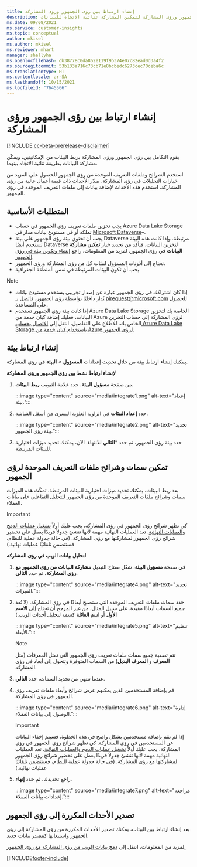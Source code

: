 ```yaml
---
title: إنشاء ارتباط بين رؤى الجمهور ورؤى المشاركة
description: أنشئ ارتباطًا نشطًا بين رؤى الجمهور ورؤى المشاركة لتمكين المشاركة ثنائية الاتجاه للبيانات.
ms.date: 09/08/2021
ms.service: customer-insights
ms.topic: conceptual
author: mkisel
ms.author: mkisel
ms.reviewer: mhart
manager: shellyha
ms.openlocfilehash: db38778c0da862e119f9b374e07c82ead0d3a4f2
ms.sourcegitcommit: 53b133a716c73cb71e8bcbedc6273cec70ceba6c
ms.translationtype: HT
ms.contentlocale: ar-SA
ms.lasthandoff: 10/15/2021
ms.locfileid: "7645566"
---
```

# <a name="create-a-link-between-audience-insights-and-engagement-insights"></a>إنشاء ارتباط بين رؤى الجمهور ورؤى المشاركة

[!INCLUDE [cc-beta-prerelease-disclaimer](includes/cc-beta-prerelease-disclaimer.md)]

يقوم التكامل بين رؤى الجمهور ورؤى المشاركة بربط البيئات من الإمكانيتين، ويمكّن مشاركة البيانات بطريقة ثنائية الاتجاه بينهما.

استخدم الشرائح وملفات التعريف الموحدة من رؤى الجمهور للحصول على المزيد من خيارات التحليلات في رؤى المشاركة. صدّر الأحداث ذات قيمة أعمال عالية من رؤى المشاركة. استخدم هذه الأحداث لإضافة بيانات إلى ملفات التعريف الموحدة في رؤى الجمهور.

## <a name="prerequisites"></a>المتطلبات الأساسية

- يجب تخزين ملفات تعريف رؤى الجمهور في حساب Azure Data Lake Storage تملكه أو في مستودع بيانات مدار في [Microsoft Dataverse](/powerapps/maker/data-platform/data-platform-intro.md)&ndash;. 
- يجب أن تحتوي بيئة رؤى الجمهور على بيئة Dataverse مرتبطة. وإذا كانت هذه البيئة تستخدم أيضًا Dataverse لتخزين البيانات، فتأكد من تحديد خيار **تمكين مشاركة البيانات** في رؤى الجمهور. لمزيد من المعلومات، راجع [إنشاء وتكوين بيئة في رؤى الجمهور](../audience-insights/create-environment.md).
- تحتاج إلى أذونات المسؤول لبيئات كل من رؤى المشاركة ورؤى الجمهور.
- يجب أن تكون البيئات المرتبطة في نفس المنطقة الجغرافية.

> [!NOTE]
> - إذا كان اشتراكك في رؤى الجمهور عبارة عن إصدار تجريبي يستخدم مستودع بيانات يُدار داخليًا بواسطة رؤى الجمهور، فاتصل بـ [pirequest@microsoft.com](mailto:pirequest@microsoft.com) للحصول على المساعدة. 
> - إذا كانت بيئة رؤى الجمهور تستخدم Azure Data Lake Storage الخاصة بك لتخزين البيانات، فعليك إضافة كيان خدمة من Azure لرؤى المشاركة إلى حساب التخزين الخاص بك. للاطلاع على التفاصيل، انتقل إلى [الاتصال بحساب Azure Data Lake Storage باستخدام كيان خدمة من Azure لرؤى الجمهور](../audience-insights/connect-service-principal.md). 


## <a name="create-an-environment-link"></a>إنشاء ارتباط بيئة

يمكنك إنشاء ارتباط بيئة من خلال تحديث إعدادات **المسؤول** > **البيئة** في رؤى المشاركة.

**لإنشاء ارتباط نشط بين رؤى الجمهور ورؤى المشاركة**

1. من صفحة **مسؤول البيئة**، حدد علامة التبويب **ربط البيئات**.

    :::image type="content" source="media/integrate1.png" alt-text="إعداد بيئة.":::

1. حدد **إعداد البيئات** في الزاوية العلوية اليسرى من أسفل الشاشة.

     :::image type="content" source="media/integrate2.png" alt-text="تحديد بيئة رؤى الجمهور.":::

1. حدد بيئة رؤى الجمهور، ثم حدد ***التالي** للانتهاء. الآن، يمكنك تحديد ميزات اختيارية للبيئات المرتبطة.
 
## <a name="enable-audience-insights-unified-profiles-attributes-and-segments"></a>تمكين سمات وشرائح ملفات التعريف الموحدة لرؤى الجمهور

بعد ربط البيئات، يمكنك تحديد ميزات اختيارية للبيئات المرتبطة. تمكّث هذه الميزات سمات وشرائح ملفات التعريف الموحدة من رؤى الجمهور للتحليل التفاعلي على بيانات العملاء.

> [!IMPORTANT]
> كي تظهر شرائح رؤى الجمهور في رؤى المشاركة، يجب عليك أولاً [تشغيل عمليات الدمج والعمليات النهائية](../audience-insights/merge-entities.md). تعد العمليات النهائية مهمة لأنها تنشئ جدولاُ فريدًا يعمل على تحضير شرائح رؤى الجمهور لمشاركتها مع رؤى المشاركة. (في حالة جدولة عملية للنظام، فستتضمن تلقائيًا عمليات نهائية.)

**لتحليل بيانات الويب في رؤى المشاركة**

1. في صفحة **مسؤول البيئة**، شغّل مفتاح التبديل **مشاركة البيانات من رؤى الجمهور مع رؤى المشاركة**، ثم حدد **التالي**.

    :::image type="content" source="media/integrate4.png" alt-text="تحديد الميزات.":::

1. حدد سمات ملفات التعريف الموحدة التي ستصبح أبعادًا في رؤى المشاركة. (لا تُعد جميع السمات أبعادًا مفيدة. على سبيل المثال، من غير المرجح أن تحتاج إلى **الاسم الأول** أو **اسم العائلة** كسمة لتحليل أحداث الويب.)

    :::image type="content" source="media/integrate5.png" alt-text="تنظيم الأبعاد.":::

   >[!NOTE]
   > تتم تصفية جميع سمات ملفات تعريف رؤى الجمهور التي تمثل المعرفات (مثل **المعرف** و **المعرف البديل**) من السمات المتوفرة وتتحول إلى أبعاد في رؤى المشاركة.

1. عندما تنتهي من تحديد السمات، حدد **التالي**.
1. قم بإضافة المستخدمين الذين يمكنهم عرض شرائح وأبعاد ملفات تعريف رؤى الجمهور في رؤى المشاركة.

    :::image type="content" source="media/integrate6.png" alt-text="إدارة الوصول إلى بيانات العملاء.":::

   > [!IMPORTANT]
   > إذا لم تقم بإضافة مستخدمين بشكل واضح في هذه الخطوة، فسيتم إخفاء البيانات عن المستخدمين في رؤى المشاركة.
   > كي تظهر شرائح رؤى الجمهور في رؤى المشاركة، يجب عليك أولاً [تشغيل عمليات الدمج والعمليات النهائية](../audience-insights/merge-entities.md). تعد العمليات النهائية مهمة لأنها تنشئ جدولاُ فريدًا يعمل على تحضير شرائح رؤى الجمهور لمشاركتها مع رؤى المشاركة. (في حالة جدولة عملية للنظام، فستتضمن تلقائيًا عمليات نهائية.)

1. راجع تحديدك، ثم حدد **إنهاء**.

    :::image type="content" source="media/integrate7.png" alt-text="مراجعة إعدادات بيانات العملاء.":::

## <a name="export-refined-events-to-audience-insights"></a>تصدير الأحداث المكررة إلى رؤى الجمهور

بعد إنشاء ارتباط بين البيئات، يمكنك تصدير الأحداث المكررة من رؤى المشاركة إلى رؤى الجمهور واستيعابها كمصدر بيانات جديد. 

لمزيد من المعلومات، انتقل إلى [دمج بيانات الويب من رؤى المشاركة مع رؤى الجمهور.](../audience-insights/integrate-engagement-insights.md)

<!--
## Share engagement insights refined events with audience insights

After you create a link between environments, a new option becomes available for you to share [refined events](refined-events.md) with audience insights.

Consider the following when creating refined events for audience insights: 

- Provide a meaningful name for the refined event. It will be used as an activity name in audience insights.
- Select at least the following properties to create an activity in audience insights: 
    - Signal.Action.Name indicates the activity details.
    - Signal.User.Id maps with the customer ID.
    - Signal.View.Uri is a web address as a basis for segments or measures.
    - Signal.Export.Id is a primary key for events.
    - Signal.Timestamp determines the date and time for the activity.

To share refined events:

1. From the engagement insights menu, select **Data** and then select the **Events** tab.
2. On the **Action** menu, select **Share as activity**.

    :::image type="content" source="media/integrate8.png" alt-text="Data shared events settings.":::

3. You can view and stop actively shared events on the **Export and Sharing** tab.
4. -- per Michael K, we need a mock here (Mukesh needs to update to reflect what happens in AUI once a user shares a refined event (i.e. no longer AUI, data wrangler needs to go discover data in the storage, the shared event is available as a DS and entity, correct?)

### Attach refined events shared as activities to unified profiles in audience insights

You can bring customer web activity data from engagement insights into audience insights. In addition to transactional, demographic, or behavioral data, you can view activities on the web in unified customer profiles. You can then use these profiles to get insights such as segments, measures, and predictions for audience activation.

Follow the steps in [data unification](../audience-insights/data-unification.md) to map, match, and merge website authentication information to unified profiles in audience insights.

You can also share refined events that are now available in audience insights, identified as data sources and entities. 

Next, you can relate event data from engagement insights as unified activities in customer profiles.

### Relate refined event data as an activity of a customer profile

After unifying the data, you can configure the activity for the customer profile. For more information, go to [Customer activities](../audience-insights/activities.md).

:::image type="content" source="media/web-event-activity.png" alt-text="Activities page with expanded Edit activity pane.":::

Next, configure the new activity by using mapping elements: 

- **Primary Key**: Signal.Export.Id, a unique ID that is available for every event record in engagement insights. This property is automatically generated.

- **Timestamp**: Signal.Timestamp in the event property.

- **Event**: Signal.Name, the event name that you want to track.

- **Web address**: Signal.View.Uri that refers to the URI of the page that created the event.

- **Details**: Signal.Action.Name to represent the information to associate with the event. The selected property in this case indicates that the event is for email promotion.

- **Activity type**: In this example, we choose the existing activity type WebLog. This selection is a useful filter option to run prediction models or create segments based on this activity type.

- **Set up relationship**: This important setting ties the activity to existing customer profiles. **Signal.User.Id** is the identifier configured in the SDK to be collected. It relates to the user ID in other data sources that are configured in audience insights. 

This example configures the relationship between Signal.User.Id and RetailCustomers:CustomerRetailId, which is the primary key that was identified in the map step of the data unification process.

After processing the activities, you can review customer records and open a customer card to see activities from engagement insights in the timeline. 

> [!TIP]
> To find a customer ID that has an engagement insights activity, go to **Entities** and preview the data for the UnifiedActivity entity. **ActivityTypeDisplay = WebLog** contains the engagement insights activity configured in the preceding example. Copy the customer ID for one of those records and search<!--note from editor: Edit okay? I couldn't quite follow this.-- > for that ID on the **Customers** page.

--> 

[!INCLUDE[footer-include](../includes/footer-banner.md)]
